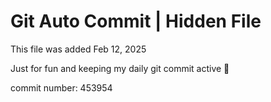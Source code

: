 # Git Auto Commit | Hidden File

This file was added Feb 12, 2025

Just for fun and keeping my daily git commit active 🤪

commit number: 453954
